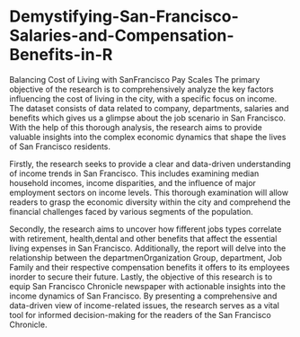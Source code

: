 # Demystifying-San-Francisco-Salaries-and-Compensation-Benefits-in-R
Balancing Cost of Living with SanFrancisco Pay Scales
The primary objective of the research is to comprehensively analyze the key factors influencing the cost of living in the city, with a specific focus on income. The dataset consists of data related to company, departments, salaries and benefits which gives us a glimpse about the job scenario in San Francisco. With the help of this thorough analysis, the research aims to provide valuable insights into the complex economic dynamics that shape the lives of San Francisco residents.

Firstly, the research seeks to provide a clear and data-driven understanding of income trends in San Francisco. This includes examining median household incomes, income disparities, and the influence of major employment sectors on income levels. This thorough examination will allow readers to grasp the economic diversity within the city and comprehend the financial challenges faced by various segments of the population.

Secondly, the research aims to uncover how fifferent jobs types correlate with retirement, health,dental and other benefits that affect the essential living expenses in San Francisco. Additionally, the report will delve into the relationship between the departmenOrganization Group, department, Job Family and their respective compensation benefits it offers to its employees inorder to secure their future.
Lastly, the objective of this research is to equip San Francisco Chronicle newspaper with actionable insights into the income dynamics of San Francisco. By presenting a comprehensive and data-driven view of income-related issues, the research serves as a vital tool for informed decision-making for the readers of the San Francisco Chronicle.
